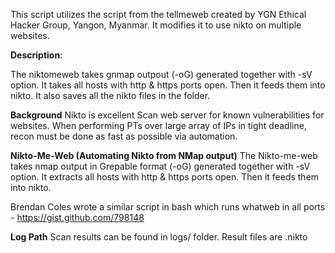 This script utilizes the script from the tellmeweb created by YGN Ethical Hacker Group, Yangon, Myanmar. It modifies it to use nikto on multiple websites.

**Description**:
    
The niktomeweb takes gnmap outpout (-oG) generated together with -sV option.  It takes all hosts with http & https ports open. Then it feeds them into nikto. It also saves all the nikto files in the folder.


**Background**
Nikto is excellent Scan web server for known vulnerabilities for websites. When performing PTs over large array of IPs in tight deadline, recon must be done as fast as possible via automation.


**Nikto-Me-Web (Automating Nikto from NMap output)**
The Nikto-me-web takes nmap output in Grepable format (-oG) generated together with -sV option. It extracts all hosts with http & https ports open. Then it feeds them into nikto. 

Brendan Coles wrote a similar script in bash which runs whatweb in all ports - https://gist.github.com/798148


**Log Path**
Scan results can be found in logs/ folder. Result files are .nikto

